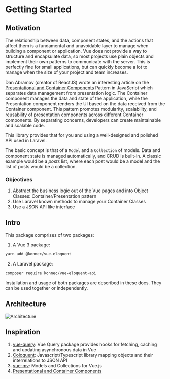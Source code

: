 # Getting Started

## Motivation

The relationship between data, component states, and the actions that affect them is a fundamental and unavoidable 
layer to manage when building a component or application. Vue does not provide a way to structure and encapsulate
data, so most projects use plain objects and implement their own patterns to communicate with the server. 
This is perfectly fine for small applications, but can quickly become a lot to manage when the size of your 
project and team increases.

Dan Abramov (creator of ReactJS) wrote an interesting article on the [Presentational and Container Components](https://medium.com/@dan_abramov/smart-and-dumb-components-7ca2f9a7c7d0) 
Pattern in JavaScript which separates data management from presentation logic. 
The Container component manages the data and state of the application, while the Presentation component renders 
the UI based on the data received from the Container component. This pattern promotes modularity, scalability, 
and reusability of presentation components across different Container components. By separating concerns, 
developers can create maintainable and scalable code.

This library provides that for you and using a well-designed and polished API used in Laravel.

The basic concept is that of a `Model` and a `Collection` of models. Data and component state is managed 
automatically, and CRUD is built-in. A classic example would be a *posts* list, where each post would be a 
model and the list of posts would be a collection.


### Objectives

1. Abstract the business logic out of the Vue pages and into Object Classes: Container/Presentation pattern
2. Use Laravel known methods to manage your Container Classes
3. Use a JSON API like interface

## Intro

This package comprises of two packages:
1. A Vue 3 package:

```sh
yarn add @konnec/vue-eloquent
```

2. A Laravel package:

```sh
composer require konnec/vue-eloquent-api
```

Installation and usage of both packages are described in these docs. They can be used together or independently.

## Architecture

![Architecture](/architecture.png)

## Inspiration

1. [vue-query](https://vue-query.vercel.app/): Vue Query package provides hooks for fetching, caching and updating asynchronous data in Vue
2. [Coloquent](https://github.com/DavidDuwaer/Coloquent): Javascript/Typescript library mapping objects and their interrelations to JSON API
3. [vue-mv](https://vuemc.io/): Models and Collections for Vue.js
4. [Presentational and Container Components](https://medium.com/@dan_abramov/smart-and-dumb-components-7ca2f9a7c7d0)
